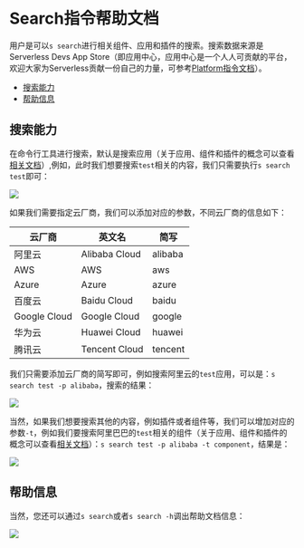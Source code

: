 # Search指令帮助文档

用户是可以`s search`进行相关组件、应用和插件的搜索。搜索数据来源是Serverless Devs App Store（即应用中心，应用中心是一个人人可贡献的平台，欢迎大家为Serverless贡献一份自己的力量，可参考[Platform指令文档](Platform指令.md)）。

- [搜索能力](#搜索能力)
- [帮助信息](#帮助信息)

## 搜索能力

在命令行工具进行搜索，默认是搜索应用（关于应用、组件和插件的概念可以查看[相关文档](../others/Package概念区分.md)）,例如，此时我们想要搜索`test`相关的内容，我们只需要执行`s search test`即可：

![](https://images.serverlessfans.com/s-tool/zh/s-search-test.jpg)

如果我们需要指定云厂商，我们可以添加对应的参数，不同云厂商的信息如下：

|  云厂商   | 英文名  | 简写  |
|  ----  | ----  |  ----  |
| 阿里云  | Alibaba Cloud |  alibaba |
| AWS  | AWS |  aws |
| Azure  | Azure |  azure |
| 百度云  | Baidu Cloud |  baidu |
| Google Cloud  | Google Cloud |  google |
| 华为云  | Huawei Cloud |  huawei |
| 腾讯云  | Tencent Cloud |  tencent |

我们只需要添加云厂商的简写即可，例如搜索阿里云的`test`应用，可以是：`s search test -p alibaba`，搜索的结果：

![](https://images.serverlessfans.com/s-tool/zh/s-search-test-alibaba.jpg)

当然，如果我们想要搜索其他的内容，例如插件或者组件等，我们可以增加对应的参数`-t`，例如我们要搜索阿里巴巴的`test`相关的组件（关于应用、组件和插件的概念可以查看[相关文档](../others/Package概念区分.md)）：`s search test -p alibaba -t component`，结果是：

![](https://images.serverlessfans.com/s-tool/zh/s-search-test-alibaba-component.jpg)

## 帮助信息

当然，您还可以通过`s search`或者`s search -h`调出帮助文档信息：

![](https://images.serverlessfans.com/s-tool/zh/s-search-help.jpg)
